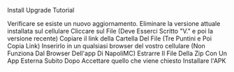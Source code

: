 Install Upgrade Tutorial

Verificare se esiste un nuovo aggiornamento.
Eliminare la versione attuale installata sul cellulare
Cliccare sul File (Deve Esserci Scritto "V." e poi la versione recente)
Copiare il link della Cartella Del File (Tre Puntini e Poi Copia Link)
Inserirlo in un qualsiasi browser del vostro cellulare (Non Funziona Dal Browser Dell'app Di NapoliMC)
Estrarre Il File Della Zip Con Un App Esterna
Subito Dopo Accettare quello che viene chiesto
Installare l'APK
